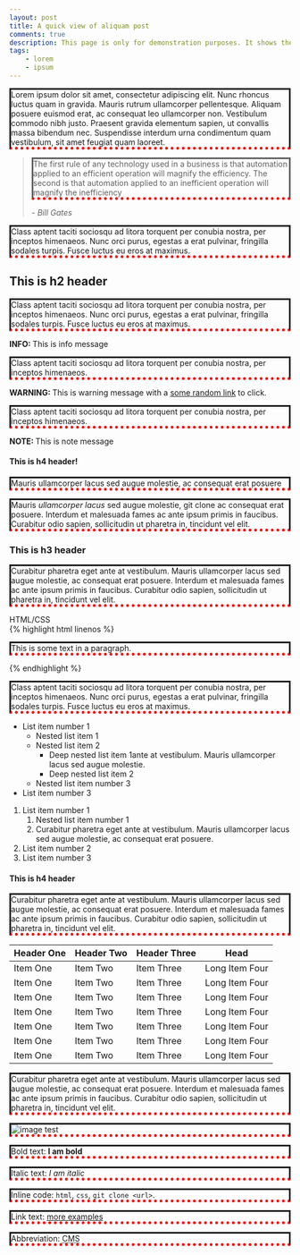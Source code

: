 ```yaml
---
layout: post
title: A quick view of aliquam post
comments: true
description: This page is only for demonstration purposes. It shows the styling of all the components found in Aliquam theme.
tags:
    - lorem
    - ipsum
---
```


Lorem ipsum dolor sit amet, consectetur adipiscing elit. Nunc rhoncus luctus quam in gravida.
Mauris rutrum ullamcorper pellentesque. Aliquam posuere euismod erat, ac consequat leo ullamcorper non. 
Vestibulum commodo nibh justo. Praesent gravida elementum sapien, ut convallis massa bibendum nec.
Suspendisse interdum urna condimentum quam vestibulum, sit amet feugiat quam laoreet. 


<blockquote cite="http://www.worldwildlife.org/who/index.html">
<p>The first rule of any technology used in a business is that automation applied to an efficient operation will magnify the efficiency. The second is that automation applied to an inefficient operation will magnify the inefficiency</p>
<footer><cite> - Bill Gates</cite></footer>
</blockquote>

Class aptent taciti sociosqu ad litora torquent per conubia nostra, per inceptos himenaeos. 
Nunc orci purus, egestas a erat pulvinar, fringilla sodales turpis. Fusce luctus eu eros at maximus. 

## This is h2 header

Class aptent taciti sociosqu ad litora torquent per conubia nostra, per inceptos himenaeos. 
Nunc orci purus, egestas a erat pulvinar, fringilla sodales turpis. Fusce luctus eu eros at maximus. 

<div class="info alert"><strong>INFO: </strong> This is info message</div>

Class aptent taciti sociosqu ad litora torquent per conubia nostra, per inceptos himenaeos. 

<div class="warning alert"><strong>WARNING: </strong>This is warning message with a <a href="#">some random link</a> to click.</div>

Class aptent taciti sociosqu ad litora torquent per conubia nostra, per inceptos himenaeos. 

<div class="note alert"><strong>NOTE: </strong>This is note message</div>

<div class="success alert">
<h4>This is h4 header!</h4>
<p>Mauris ullamcorper lacus sed augue molestie, ac consequat erat posuere</p>
<p>Mauris <i>ullamcorper lacus</i> sed augue molestie, git clone ac consequat erat posuere. Interdum et malesuada fames ac ante ipsum primis in faucibus. Curabitur odio sapien, sollicitudin ut pharetra in, tincidunt vel elit.</p>
</div>

### This is h3 header

Curabitur pharetra eget ante at vestibulum. Mauris ullamcorper lacus sed augue molestie, ac consequat erat posuere. Interdum et malesuada fames ac ante ipsum primis in faucibus. Curabitur odio sapien, sollicitudin ut pharetra in, tincidunt vel elit.

<div class="highlighter-header">HTML/CSS</div>
{% highlight html linenos %}
<!DOCTYPE html>
<html>
<head>
   <style>
      p {
          border-style: solid;
          border-bottom: thick dotted #ff0000;
        }
   </style>
</head>
<body>
    <p>This is some text in a paragraph.</p>
</body>
</html>
{% endhighlight %}

Class aptent taciti sociosqu ad litora torquent per conubia nostra, per inceptos himenaeos. 
Nunc orci purus, egestas a erat pulvinar, fringilla sodales turpis. Fusce luctus eu eros at maximus. 

- List item number 1
    - Nested list item 1
    - Nested list item 2
        - Deep nested list item 1ante at vestibulum. Mauris ullamcorper lacus sed augue molestie.
        - Deep nested list item 2
    - Nested list item number 3
- List item number 3

1. List item number 1
    1. Nested list item number 1
    2. Curabitur pharetra eget ante at vestibulum. Mauris ullamcorper lacus sed augue molestie, ac consequat erat posuere.
2. List item number 2
3. List item number 3


#### This is h4 header

Curabitur pharetra eget ante at vestibulum. Mauris ullamcorper lacus sed augue molestie, ac consequat erat posuere. Interdum et malesuada fames ac ante ipsum primis in faucibus. Curabitur odio sapien, sollicitudin ut pharetra in, tincidunt vel elit.


| Header One     | Header Two | Header Three | Head |
| ------------- | ------------- | ----------- | -------- |
| Item One       | Item Two       | Item Three   | Long Item Four   |
| Item One       | Item Two       | Item Three   | Long Item Four   |
| Item One       | Item Two       | Item Three   | Long Item Four   |
| Item One       | Item Two       | Item Three   | Long Item Four   |
| Item One       | Item Two       | Item Three   | Long Item Four   |
| Item One       | Item Two       | Item Three   | Long Item Four   |
| Item One       | Item Two       | Item Three   | Long Item Four   |


Curabitur pharetra eget ante at vestibulum. Mauris ullamcorper lacus sed augue molestie, ac consequat erat posuere. Interdum et malesuada fames ac ante ipsum primis in faucibus. Curabitur odio sapien, sollicitudin ut pharetra in, tincidunt vel elit.

![image test](/resources/images/main_front.jpg) 

Bold text: __I am bold__

Italic text: *I am italic*

Inline code: `html`, `css`, `git clone <url>`.

Link text: [more examples](http://www.dennis-grinch.co.uk)

Abbreviation: <abbr title='Content Management System'>CMS</abbr>
